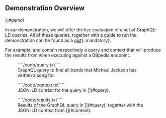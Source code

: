 ## Demonstration Overview
{:#demo}

In our demonstration, we will offer the live evaluation of a set of GraphQL-LD queries.
All of these queries, together with a guide to run the demonstration can be found as
a [gist](https://gist.github.com/rubensworks/9d6eccce996317677d71944ed1087ea6){:.mandatory}.

For example, [](#query) and [](#context) contain respectively a query and context
that will produce the results from [](#results) when executing against a DBpedia endpoint.

<figure id="query" class="listing">
````/code/query.txt````
<figcaption markdown="block">
GraphQL query to find all bands that Michael Jackson has written a song for.
</figcaption>
</figure>

<figure id="context" class="listing">
````/code/context.txt````
<figcaption markdown="block">
JSON-LD context for the query in [](#query).
</figcaption>
</figure>

<figure id="results" class="listing">
````/code/results.txt````
<figcaption markdown="block">
Results of the GraphQL query in [](#query), together with the JSON-LD context from [](#context).
</figcaption>
</figure>
